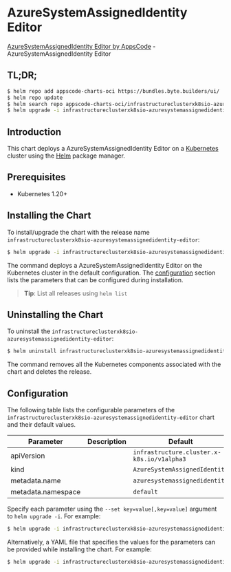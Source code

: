 # AzureSystemAssignedIdentity Editor

[AzureSystemAssignedIdentity Editor by AppsCode](https://byte.builders) - AzureSystemAssignedIdentity Editor

## TL;DR;

```bash
$ helm repo add appscode-charts-oci https://bundles.byte.builders/ui/
$ helm repo update
$ helm search repo appscode-charts-oci/infrastructureclusterxk8sio-azuresystemassignedidentity-editor --version=v0.4.21
$ helm upgrade -i infrastructureclusterxk8sio-azuresystemassignedidentity-editor appscode-charts-oci/infrastructureclusterxk8sio-azuresystemassignedidentity-editor -n default --create-namespace --version=v0.4.21
```

## Introduction

This chart deploys a AzureSystemAssignedIdentity Editor on a [Kubernetes](http://kubernetes.io) cluster using the [Helm](https://helm.sh) package manager.

## Prerequisites

- Kubernetes 1.20+

## Installing the Chart

To install/upgrade the chart with the release name `infrastructureclusterxk8sio-azuresystemassignedidentity-editor`:

```bash
$ helm upgrade -i infrastructureclusterxk8sio-azuresystemassignedidentity-editor appscode-charts-oci/infrastructureclusterxk8sio-azuresystemassignedidentity-editor -n default --create-namespace --version=v0.4.21
```

The command deploys a AzureSystemAssignedIdentity Editor on the Kubernetes cluster in the default configuration. The [configuration](#configuration) section lists the parameters that can be configured during installation.

> **Tip**: List all releases using `helm list`

## Uninstalling the Chart

To uninstall the `infrastructureclusterxk8sio-azuresystemassignedidentity-editor`:

```bash
$ helm uninstall infrastructureclusterxk8sio-azuresystemassignedidentity-editor -n default
```

The command removes all the Kubernetes components associated with the chart and deletes the release.

## Configuration

The following table lists the configurable parameters of the `infrastructureclusterxk8sio-azuresystemassignedidentity-editor` chart and their default values.

|     Parameter      | Description |                        Default                        |
|--------------------|-------------|-------------------------------------------------------|
| apiVersion         |             | <code>infrastructure.cluster.x-k8s.io/v1alpha3</code> |
| kind               |             | <code>AzureSystemAssignedIdentity</code>              |
| metadata.name      |             | <code>azuresystemassignedidentity</code>              |
| metadata.namespace |             | <code>default</code>                                  |


Specify each parameter using the `--set key=value[,key=value]` argument to `helm upgrade -i`. For example:

```bash
$ helm upgrade -i infrastructureclusterxk8sio-azuresystemassignedidentity-editor appscode-charts-oci/infrastructureclusterxk8sio-azuresystemassignedidentity-editor -n default --create-namespace --version=v0.4.21 --set apiVersion=infrastructure.cluster.x-k8s.io/v1alpha3
```

Alternatively, a YAML file that specifies the values for the parameters can be provided while
installing the chart. For example:

```bash
$ helm upgrade -i infrastructureclusterxk8sio-azuresystemassignedidentity-editor appscode-charts-oci/infrastructureclusterxk8sio-azuresystemassignedidentity-editor -n default --create-namespace --version=v0.4.21 --values values.yaml
```
